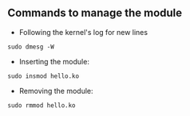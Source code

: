 Commands to manage the module
-----------------------------
* Following the kernel's log for new lines

`sudo dmesg -W`
* Inserting the module:

`sudo insmod hello.ko`
* Removing the module:

`sudo rmmod hello.ko`
